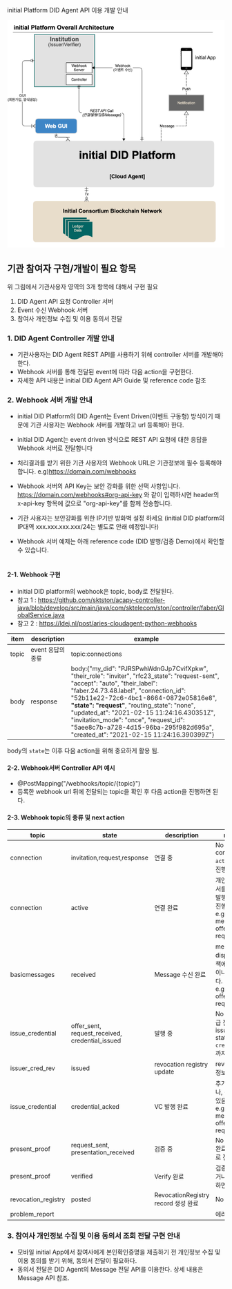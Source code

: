 <p>initial Platform DID Agent API 이용 개발 안내</p>

![platform arch](img/initial_platform_architecture.png)

## 기관 참여자 구현/개발이 필요 항목 
위 그림에서 기관사용자 영역의 3개 항목에 대해서 구현 필요

1. DID Agent API 요청 Controller 서버
2. Event 수신 Webhook 서버
3. 참여사 개인정보 수집 및 이용 동의서 전달 


### 1. DID Agent Controller 개발 안내 
- 기관사용자는 DID Agent REST API를 사용하기 위해 controller 서버를 개발해야 한다.
- Webhook 서버를 통해 전달된 event에 따라 다음 action을 구현한다.
- 자세한 API 내용은 initial DID Agent API Guide 및 reference code 참조 

  
### 2. Webhook 서버 개발 안내 
- initial DID Platform의 DID Agent는 Event Driven(이벤트 구동형) 방식이기 때문에 기관 사용자는 Webhook 서버를 개발하고 url 등록해아 한다.

- initial DID Agent는 event driven 방식으로 REST API 요청에 대한 응답을 Webhook 서버로 전달합니다
- 처리결과를 받기 위한 기관 사용자의 Webhook URL은 기관정보에 필수 등록해야 합니다. e.g)https://domain.com/webhooks
- Webhook 서버의 API Key는 보안 강화를 위한 선택 사항입니다. https://domain.com/webhooks#org-api-key 와 같이 입력하시면 header의 x-api-key 항목에 값으로 "org-api-key"를 함께 전송합니다.
- 기관 사용자는 보안강화를 위한 IP기반 방화벽 설정 하세요 (initial DID platform의 IP대역 xxx.xxx.xxx.xxx/24는 별도로 안래 예정입니다)
- Webhook 서버 예제는 아래 reference code (DID 발행/검증 Demo)에서 확인할 수 있습니다. 
<br><br>
#### 2-1. Webhook 구현

- initial DID platform의 webhook은 topic, body로 전달된다. 
- 참고 1 : https://github.com/sktston/acapy-controller-java/blob/develop/src/main/java/com/sktelecom/ston/controller/faber/GlobalService.java
- 참고 2 : https://ldej.nl/post/aries-cloudagent-python-webhooks

item | description | example
--- | --- | ---
topic | event 응답의 종류 | topic:connections
body | response | body:{"my_did": "PJRSPwhWdnGJp7CvifXpkw", "their_role": "inviter", "rfc23_state": "request-sent", "accept": "auto", "their_label": "faber.24.73.48.label", "connection_id": "52b11e22-72c6-4bc1-8664-0872e05816e8", **"state": "request"**, "routing_state": "none", "updated_at": "2021-02-15 11:24:16.430351Z", "invitation_mode": "once", "request_id": "5aee8c7b-a728-4d15-96ba-295f982d695a", "created_at": "2021-02-15 11:24:16.390399Z"}

body의 `state`는 이후 다음 action을 위해 중요하게 활용 됨. 

#### 2-2. Webhook서버 Controller API 예시 

- @PostMapping("/webhooks/topic/{topic}")
- 등록한 webhook url 뒤에 전달되는 topic을 확인 후 다음 action을 진행하면 된다.

#### 2-3. Webhook topic의 종류 및 next action 
 
topic | state | description | next action
--- | --- | --- | ---
connection | invitation,request,response | 연결 중 | No Action. connection state `active` 까지 자동 진행 됨. 
connection | active | 연결 완료 | 개인정보수집 동의서를 보내거나, VC 발행 및 검증 요청을 진행한다. <br>e.g. send-message,send-offer,send-request 
basicmessages | received | Message 수신 완료 | message를 display 하거나, 정책에 따라 VC 발행이나 검증을 진행한다. <br>e.g. send-offer,send-request 
issue_credential | offer_sent, request_received, credential_issued | 발행 중 | No Action. VC발급 진행 중. issue_credential stat `credential_acked`까지 자동 진행 됨. 
issuer_cred_rev | issued | revocation registry update  | revocation 관련 정보 저장  |
issue_credential | credential_acked | VC 발행 완료 | 추가 VC 발행 하거나, 검증 요청할 수 있음. <br>e.g. send-message,send-offer,send-request  
present_proof | request_sent, presentation_received | 검증 중 | No Action. Verify 완료 시 까지 자동으로 진행 
present_proof | verified | Verify 완료 | 검증 결과를 확인하거나, 필요 시 저장 하면 됨.
revocation_registry | posted | RevocationRegistry record 생성 완료 | No Action
problem_report | | | 에러 확인 


### 3. 참여사 개인정보 수집 및 이용 동의서 조회 전달 구현 안내 
- 모바일 initial App에서 참여사에게 본인확인증명을 제출하기 전 개인정보 수집 및 이용 동의를 받기 위해, 동의서 전달이 필요하다. 
- 동의서 전달은 DID Agent의 Message 전달 API를 이용한다. 상세 내용은 Message API 참조.


